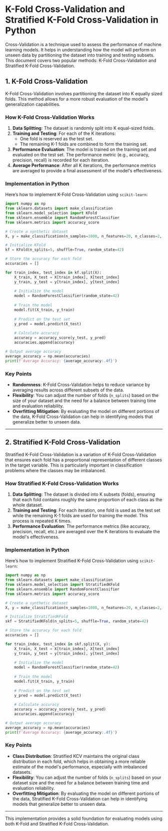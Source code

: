 
# K-Fold Cross-Validation and Stratified K-Fold Cross-Validation in Python

Cross-Validation is a technique used to assess the performance of machine learning models. It helps in understanding how the model will perform on unseen data by partitioning the dataset into training and testing subsets. This document covers two popular methods: K-Fold Cross-Validation and Stratified K-Fold Cross-Validation.

## 1. K-Fold Cross-Validation

K-Fold Cross-Validation involves partitioning the dataset into K equally sized folds. This method allows for a more robust evaluation of the model's generalization capabilities.

### How K-Fold Cross-Validation Works

1. **Data Splitting**: The dataset is randomly split into K equal-sized folds.
2. **Training and Testing**: For each of the K iterations:
   - One fold is reserved as the test set.
   - The remaining K-1 folds are combined to form the training set.
3. **Performance Evaluation**: The model is trained on the training set and evaluated on the test set. The performance metric (e.g., accuracy, precision, recall) is recorded for each iteration.
4. **Average Performance**: After all K iterations, the performance metrics are averaged to provide a final assessment of the model's effectiveness.

### Implementation in Python

Here’s how to implement K-Fold Cross-Validation using `scikit-learn`:

```python
import numpy as np
from sklearn.datasets import make_classification
from sklearn.model_selection import KFold
from sklearn.ensemble import RandomForestClassifier
from sklearn.metrics import accuracy_score

# Create a synthetic dataset
X, y = make_classification(n_samples=1000, n_features=20, n_classes=2, random_state=42)

# Initialize KFold
kf = KFold(n_splits=5, shuffle=True, random_state=42)

# Store the accuracy for each fold
accuracies = []

for train_index, test_index in kf.split(X):
    X_train, X_test = X[train_index], X[test_index]
    y_train, y_test = y[train_index], y[test_index]
    
    # Initialize the model
    model = RandomForestClassifier(random_state=42)
    
    # Train the model
    model.fit(X_train, y_train)
    
    # Predict on the test set
    y_pred = model.predict(X_test)
    
    # Calculate accuracy
    accuracy = accuracy_score(y_test, y_pred)
    accuracies.append(accuracy)

# Output average accuracy
average_accuracy = np.mean(accuracies)
print(f'Average Accuracy: {average_accuracy:.4f}')
```

### Key Points

- **Randomness**: K-Fold Cross-Validation helps to reduce variance by averaging results across different subsets of the data.
- **Flexibility**: You can adjust the number of folds (`n_splits`) based on the size of your dataset and the need for a balance between training time and evaluation reliability.
- **Overfitting Mitigation**: By evaluating the model on different portions of the data, K-Fold Cross-Validation can help in identifying models that generalize better to unseen data.

---

## 2. Stratified K-Fold Cross-Validation

Stratified K-Fold Cross-Validation is a variation of K-Fold Cross-Validation that ensures each fold has a proportional representation of different classes in the target variable. This is particularly important in classification problems where the classes may be imbalanced.

### How Stratified K-Fold Cross-Validation Works

1. **Data Splitting**: The dataset is divided into K subsets (folds), ensuring that each fold contains roughly the same proportion of each class as the whole dataset.
2. **Training and Testing**: For each iteration, one fold is used as the test set while the remaining K-1 folds are used for training the model. This process is repeated K times.
3. **Performance Evaluation**: The performance metrics (like accuracy, precision, recall, etc.) are averaged over the K iterations to evaluate the model's effectiveness.

### Implementation in Python

Here’s how to implement Stratified K-Fold Cross-Validation using `scikit-learn`:

```python
import numpy as np
from sklearn.datasets import make_classification
from sklearn.model_selection import StratifiedKFold
from sklearn.ensemble import RandomForestClassifier
from sklearn.metrics import accuracy_score

# Create a synthetic dataset
X, y = make_classification(n_samples=1000, n_features=20, n_classes=2, weights=[0.9, 0.1], random_state=42)

# Initialize StratifiedKFold
skf = StratifiedKFold(n_splits=5, shuffle=True, random_state=42)

# Store the accuracy for each fold
accuracies = []

for train_index, test_index in skf.split(X, y):
    X_train, X_test = X[train_index], X[test_index]
    y_train, y_test = y[train_index], y[test_index]
    
    # Initialize the model
    model = RandomForestClassifier(random_state=42)
    
    # Train the model
    model.fit(X_train, y_train)
    
    # Predict on the test set
    y_pred = model.predict(X_test)
    
    # Calculate accuracy
    accuracy = accuracy_score(y_test, y_pred)
    accuracies.append(accuracy)

# Output average accuracy
average_accuracy = np.mean(accuracies)
print(f'Average Accuracy: {average_accuracy:.4f}')
```

### Key Points

- **Class Distribution**: Stratified KCV maintains the original class distribution in each fold, which helps in obtaining a more reliable estimate of the model's performance, especially with imbalanced datasets.
- **Flexibility**: You can adjust the number of folds (`n_splits`) based on your dataset size and the need for a balance between training time and evaluation reliability.
- **Overfitting Mitigation**: By evaluating the model on different portions of the data, Stratified K-Fold Cross-Validation can help in identifying models that generalize better to unseen data.

---

This implementation provides a solid foundation for evaluating models using both K-Fold and Stratified K-Fold Cross-Validation.
